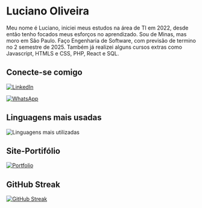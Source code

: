 # Luciano Oliveira

Meu nome é Luciano, iniciei meus estudos na área de TI em 2022, desde então tenho focados meus esforços no aprendizado. Sou de Minas, mas moro em São Paulo. Faço Engenharia de Software, com previsão de termino no 2 semestre de 2025. Também já realizei alguns cursos extras como Javascript, HTMLS e CSS, PHP, React e SQL. 

## Conecte-se comigo
[![LinkedIn](https://img.shields.io/badge/LinkedIn-0077B5?style=for-the-badge&logo=linkedin&logoColor=white)](https://www.linkedin.com/in/luciano-oliveira-87a17682/)

[![WhatsApp](https://img.shields.io/badge/WhatsApp-25D366?style=for-the-badge&logo=whatsapp&logoColor=white)](https://wa.me/55011963591532)

## Linguagens mais usadas
![Linguagens mais utilizadas](https://github-readme-stats-git-masterrstaa-rickstaa.vercel.app/api/top-langs/?username=Oliveira2023&bg_color=000&border_color=30A3DC&title_color=E94D5F&text_color=FFF)

## Site-Portifólio
[![Portfolio](https://img.shields.io/badge/Portfolio-FF5722?style=for-the-badge&logo=todoist&logoColor=white)](https://oliveira2023.github.io/Luciano-site/portifolio.html)

## GitHub Streak
[![GitHub Streak](https://streak-stats.demolab.com/?user=Oliveira2023&theme=bear&background=000&border=30A3DC&dates=FFF)](https://git.io/streak-stats)